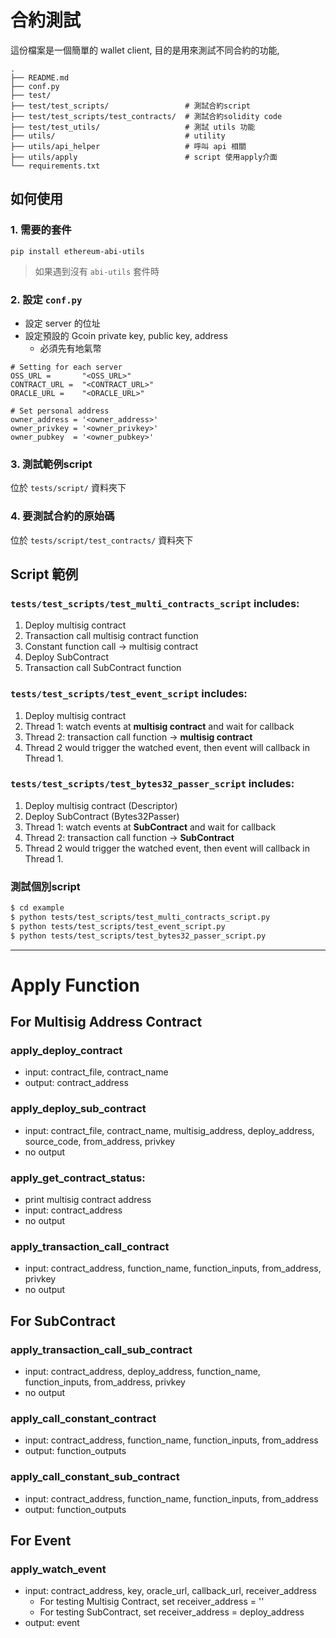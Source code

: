 # 合約測試

這份檔案是一個簡單的 wallet client, 目的是用來測試不同合約的功能,

```
.
├── README.md
├── conf.py
├── test/
├── test/test_scripts/                 # 測試合約script
├── test/test_scripts/test_contracts/  # 測試合約solidity code
├── test/test_utils/                   # 測試 utils 功能
├── utils/                             # utility
├── utils/api_helper                   # 呼叫 api 相關
├── utils/apply                        # script 使用apply介面
└── requirements.txt
```

## 如何使用

### 1. 需要的套件

```
pip install ethereum-abi-utils
```

> 如果遇到沒有 `abi-utils` 套件時

### 2. 設定 `conf.py`

- 設定 server 的位址
- 設定預設的 Gcoin private key, public key, address
    - 必須先有地氣幣
```
# Setting for each server
OSS_URL =       "<OSS_URL>"
CONTRACT_URL =  "<CONTRACT_URL>"
ORACLE_URL =    "<ORACLE_URL>"

# Set personal address
owner_address = '<owner_address>'
owner_privkey = '<owner_privkey>'
owner_pubkey  = '<owner_pubkey>'
```

### 3. 測試範例script

位於 `tests/script/` 資料夾下

### 4. 要測試合約的原始碼

位於 `tests/script/test_contracts/` 資料夾下

## Script 範例

### `tests/test_scripts/test_multi_contracts_script` includes:
1. Deploy multisig contract
2. Transaction call  multisig contract function
3. Constant function call -> multisig contract
4. Deploy SubContract
5. Transaction call  SubContract function

### `tests/test_scripts/test_event_script` includes:
1. Deploy multisig contract
2. Thread 1: watch events at **multisig contract** and wait for callback
3. Thread 2: transaction call function -> **multisig contract**
4. Thread 2 would trigger the watched event, then event will callback in Thread 1.

### `tests/test_scripts/test_bytes32_passer_script` includes:
1. Deploy multisig contract (Descriptor)
1. Deploy SubContract (Bytes32Passer)
2. Thread 1: watch events at **SubContract** and wait for callback
3. Thread 2:  transaction call function -> **SubContract**
4.  Thread 2 would trigger the watched event, then event will callback in Thread 1.

### 測試個別script
```sh
$ cd example
$ python tests/test_scripts/test_multi_contracts_script.py
$ python tests/test_scripts/test_event_script.py
$ python tests/test_scripts/test_bytes32_passer_script.py
```

---

# Apply Function

## For Multisig Address Contract
### apply_deploy_contract
- input: contract_file, contract_name
- output: contract_address

### apply_deploy_sub_contract
- input: contract_file, contract_name, multisig_address, deploy_address, source_code, from_address, privkey
- no output

### apply_get_contract_status:
- print multisig contract address
- input: contract_address
- no output

### apply_transaction_call_contract
- input: contract_address, function_name, function_inputs, from_address, privkey
- no output

## For SubContract
### apply_transaction_call_sub_contract
- input: contract_address, deploy_address, function_name, function_inputs, from_address, privkey
- no output

### apply_call_constant_contract
- input: contract_address, function_name, function_inputs, from_address
- output: function_outputs

### apply_call_constant_sub_contract
- input: contract_address, function_name, function_inputs, from_address
- output: function_outputs

## For Event
### apply_watch_event
- input: contract_address, key, oracle_url, callback_url, receiver_address
  - For testing Multisig Contract, set receiver_address = ''
  - For testing SubContract, set receiver_address = deploy_address
- output: event
